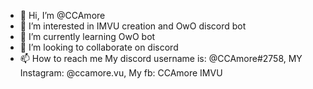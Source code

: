 - 👋 Hi, I’m @CCAmore
- 👀 I’m interested in IMVU creation and OwO discord bot
- 🌱 I’m currently learning OwO bot
- 💞️ I’m looking to collaborate on discord 
- 📫 How to reach me My discord username is: @CCAmore#2758, MY Instagram: @ccamore.vu, My fb: CCAmore IMVU

<!---
CCAmore/CCAmore is a ✨ special ✨ repository because its `README.md` (this file) appears on your GitHub profile.
You can click the Preview link to take a look at your changes.
--->
